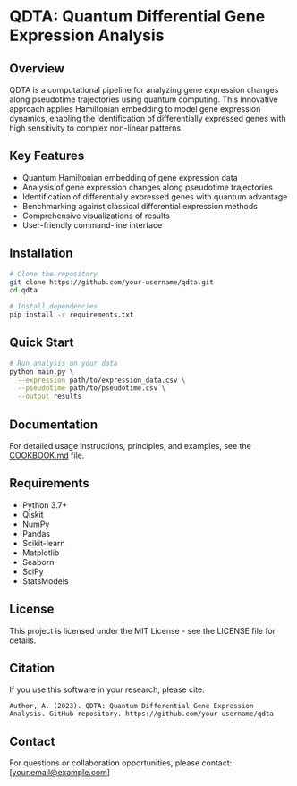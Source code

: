 # QDTA: Quantum Differential Gene Expression Analysis

## Overview

QDTA is a computational pipeline for analyzing gene expression changes along pseudotime trajectories using quantum computing. This innovative approach applies Hamiltonian embedding to model gene expression dynamics, enabling the identification of differentially expressed genes with high sensitivity to complex non-linear patterns.

## Key Features

- Quantum Hamiltonian embedding of gene expression data
- Analysis of gene expression changes along pseudotime trajectories
- Identification of differentially expressed genes with quantum advantage
- Benchmarking against classical differential expression methods
- Comprehensive visualizations of results
- User-friendly command-line interface

## Installation

```bash
# Clone the repository
git clone https://github.com/your-username/qdta.git
cd qdta

# Install dependencies
pip install -r requirements.txt
```

## Quick Start

```bash
# Run analysis on your data
python main.py \
  --expression path/to/expression_data.csv \
  --pseudotime path/to/pseudotime.csv \
  --output results
```

## Documentation

For detailed usage instructions, principles, and examples, see the [COOKBOOK.md](COOKBOOK.md) file.

## Requirements

- Python 3.7+
- Qiskit
- NumPy
- Pandas
- Scikit-learn
- Matplotlib
- Seaborn
- SciPy
- StatsModels

## License

This project is licensed under the MIT License - see the LICENSE file for details.

## Citation

If you use this software in your research, please cite:

```
Author, A. (2023). QDTA: Quantum Differential Gene Expression Analysis. GitHub repository. https://github.com/your-username/qdta
```

## Contact

For questions or collaboration opportunities, please contact: [your.email@example.com]
